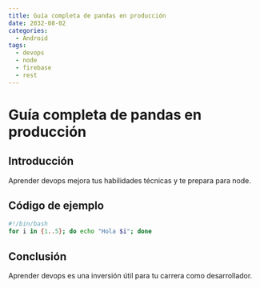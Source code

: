 ```yaml
---
title: Guía completa de pandas en producción
date: 2032-08-02
categories:
  - Android
tags:
  - devops
  - node
  - firebase
  - rest
---
```


# Guía completa de pandas en producción

## Introducción

Aprender devops mejora tus habilidades técnicas y te prepara para node.

## Código de ejemplo

```bash
#!/bin/bash
for i in {1..5}; do echo "Hola $i"; done
```

## Conclusión

Aprender devops es una inversión útil para tu carrera como desarrollador.